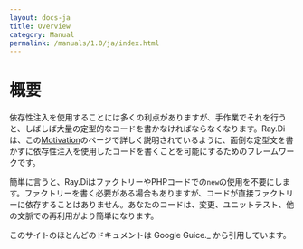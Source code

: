 ```yaml
---
layout: docs-ja
title: Overview
category: Manual
permalink: /manuals/1.0/ja/index.html
---
```

# 概要

依存性注入を使用することには多くの利点がありますが、手作業でそれを行うと、しばしば大量の定型的なコードを書かなければならなくなります。Ray.Diは、この[Motivation](motivation.html)のページで詳しく説明されているように、面倒な定型文を書かずに依存性注入を使用したコードを書くことを可能にするためのフレームワークです。

簡単に言うと、Ray.DiはファクトリーやPHPコードでの`new`の使用を不要にします。ファクトリーを書く必要がある場合もありますが、コードが直接ファクトリーに依存することはありません。あなたのコードは、変更、ユニットテスト、他の文脈での再利用がより簡単になります。

このサイトのほとんどのドキュメントは Google Guice._ から引用しています。
